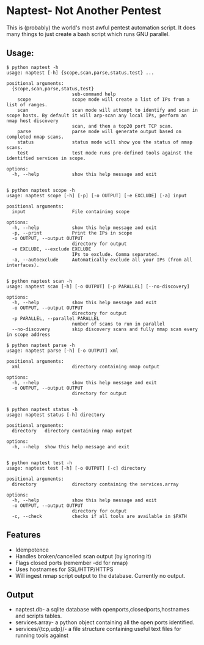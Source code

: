 # Naptest- Not Another Pentest
This is (probably) the world's most awful pentest automation script. It does many things to just create a bash script which runs GNU parallel.

## Usage:

```
$ python naptest -h
usage: naptest [-h] {scope,scan,parse,status,test} ...

positional arguments:
  {scope,scan,parse,status,test}
                        sub-command help
    scope               scope mode will create a list of IPs from a list of ranges.
    scan                scan mode will attempt to identify and scan in scope hosts. By default it will arp-scan any local IPs, perform an nmap host discovery
                        scan, and then a top20 port TCP scan.
    parse               parse mode will generate output based on completed nmap scans.
    status              status mode will show you the status of nmap scans.
    test                test mode runs pre-defined tools against the identified services in scope.

options:
  -h, --help            show this help message and exit


$ python naptest scope -h
usage: naptest scope [-h] [-p] [-o OUTPUT] [-e EXCLUDE] [-a] input

positional arguments:
  input                 File containing scope

options:
  -h, --help            show this help message and exit
  -p, --print           Print the IPs in scope
  -o OUTPUT, --output OUTPUT
                        directory for output
  -e EXCLUDE, --exclude EXCLUDE
                        IPs to exclude. Comma separated.
  -a, --autoexclude     Automatically exclude all your IPs (from all interfaces).


$ python naptest scan -h
usage: naptest scan [-h] [-o OUTPUT] [-p PARALLEL] [--no-discovery]

options:
  -h, --help            show this help message and exit
  -o OUTPUT, --output OUTPUT
                        directory for output
  -p PARALLEL, --parallel PARALLEL
                        number of scans to run in parallel
  --no-discovery        skip discovery scans and fully nmap scan every in scope address

$ python naptest parse -h
usage: naptest parse [-h] [-o OUTPUT] xml

positional arguments:
  xml                   directory containing nmap output

options:
  -h, --help            show this help message and exit
  -o OUTPUT, --output OUTPUT
                        directory for output


$ python naptest status -h
usage: naptest status [-h] directory

positional arguments:
  directory   directory containing nmap output

options:
  -h, --help  show this help message and exit


$ python naptest test -h
usage: naptest test [-h] [-o OUTPUT] [-c] directory

positional arguments:
  directory             directory containing the services.array

options:
  -h, --help            show this help message and exit
  -o OUTPUT, --output OUTPUT
                        directory for output
  -c, --check           checks if all tools are available in $PATH

```


## Features
* Idempotence
* Handles broken/cancelled scan output (by ignoring it)
* Flags closed ports (remember -dd for nmap)
* Uses hostnames for SSL/HTTP/HTTPS
* Will ingest nmap script output to the database. Currently no output.

## Output
* naptest.db- a sqlite database with openports,closedports,hostnames and scripts tables.
* services.array- a python object containing all the open ports identified.
* services/{tcp,udp}/<services>- a file structure containing useful text files for running tools against
